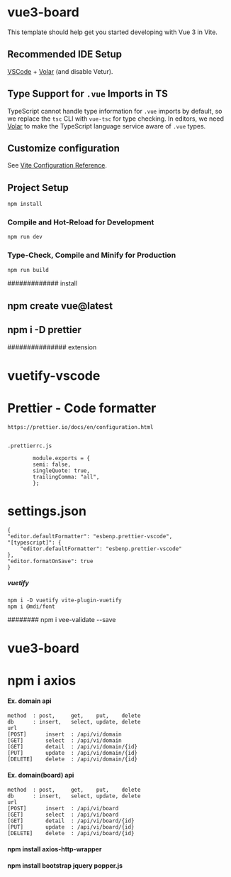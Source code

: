 # vue3-board

This template should help get you started developing with Vue 3 in Vite.

## Recommended IDE Setup

[VSCode](https://code.visualstudio.com/) + [Volar](https://marketplace.visualstudio.com/items?itemName=Vue.volar) (and disable Vetur).

## Type Support for `.vue` Imports in TS

TypeScript cannot handle type information for `.vue` imports by default, so we replace the `tsc` CLI with `vue-tsc` for type checking. In editors, we need [Volar](https://marketplace.visualstudio.com/items?itemName=Vue.volar) to make the TypeScript language service aware of `.vue` types.

## Customize configuration

See [Vite Configuration Reference](https://vitejs.dev/config/).

## Project Setup

```sh
npm install
```

### Compile and Hot-Reload for Development

```sh
npm run dev
```

### Type-Check, Compile and Minify for Production

```sh
npm run build
```

############# install

## npm create vue@latest

## npm i -D prettier

############### extension

# vuetify-vscode

# Prettier - Code formatter

    https://prettier.io/docs/en/configuration.html


    .prettierrc.js

            module.exports = {
            semi: false,
            singleQuote: true,
            trailingComma: "all",
            };

# settings.json

    {
    "editor.defaultFormatter": "esbenp.prettier-vscode",
    "[typescript]": {
        "editor.defaultFormatter": "esbenp.prettier-vscode"
    },
    "editor.formatOnSave": true
    }

##### vuetify

    npm i -D vuetify vite-plugin-vuetify
    npm i @mdi/font

######## npm i vee-validate --save

# vue3-board

# npm i axios

#### Ex. domain api

    method  : post,     get,    put,    delete
    db      : insert,   select, update, delete
    url
    [POST]      insert  : /api/vi/domain
    [GET]       select  : /api/vi/domain
    [GET]       detail  : /api/vi/domain/{id}
    [PUT]       update  : /api/vi/domain/{id}
    [DELETE]    delete  : /api/vi/domain/{id}

#### Ex. domain(board) api

    method  : post,     get,    put,    delete
    db      : insert,   select, update, delete
    url
    [POST]      insert  : /api/vi/board
    [GET]       select  : /api/vi/board
    [GET]       detail  : /api/vi/board/{id}
    [PUT]       update  : /api/vi/board/{id}
    [DELETE]    delete  : /api/vi/board/{id}



#### npm install axios-http-wrapper


#### npm install bootstrap jquery popper.js